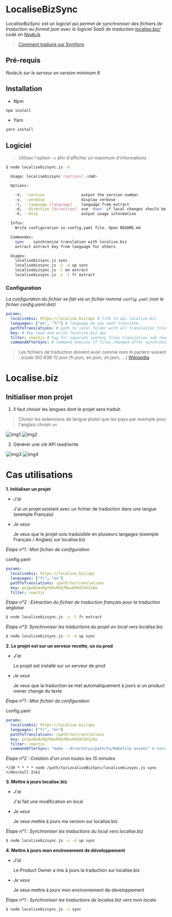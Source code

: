 # LocaliseBizSync

_LocaliseBizSync est un logiciel qui permet de synchroniser des fichiers de traduction au format json avec le logiciel SaaS de traduction [localise.biz/](https://localise.biz/) codé en [NodeJs](https://nodejs.org/en/)_

> [Comment traduire sur Symfony](./SYMFONY.md)

## Pré-requis

_NodeJs sur le serveur en version minimum 8_

## Installation

- Npm

```bash
npm install
```

- Yarn

```bash
yarn install
```

## Logiciel

> Utiliser l'option `-v` afin d'afficher un maximum d'informations

```bash
$ node localisebizsync.js -h

  Usage: localisebizsync [options] <cmd>

  Options:

    -V, --version                output the version number
    -v, --verbose                display verbose
    -l, --language [language]    language from extract
    -d, --direction [direction]  use 'down' if local changes should be overwritten [default: 'down'] ( use for sync cmd )
    -h, --help                   output usage information

  Infos:
	Write configuration in config.yaml file. Open README.md

  Commandes:
	sync 	synchronize translation with localise.biz
	extract extract key from language for others

  Usages:
	localisebizsync.js sync
	localisebizsync.js -v -d up sync
	localisebizsync.js -l en extract
	localisebizsync.js -v -l fr extract
```

### Configuration

_La configuration du fichier se fait via un fichier nommé `config.yaml` (voir le fichier config.yaml.dist)_

```yaml
params:
  localisebiz: https://localise.biz/api # link to api localise.biz
  languages: ["en", "fr"] # language do you want translate
  pathToTranslations: # path to local folder with all translation files (fr.json, en.json, es.json, ...)
  key: # key read and write localise.biz api
  filter: reactjs # tag for separate symfony files translation and reactjs files translation
  commandAfterSync: # command execute if files changed after synchronization (ex : "make --directory=/home/my-project yarn-install")
```

> Les fichiers de traduction doivent avoir comme nom le partern suivant : {code ISO 639-1}.json (fr.json, en.json, zh.json, ...) [Wikipedia](https://fr.wikipedia.org/wiki/Liste_des_codes_ISO_639-1)

# Localise.biz

## Initialiser mon projet

1. Il faut choisir les langues dont le projet sera traduit.

> Choisir les extensions de langue plutot que les pays par exemple pour l'anglais choisir `en`

![img1](./documentation/images/img1.png)
![img2](./documentation/images/img2.png)

2. Générer une clé API read/write

![img3](./documentation/images/img3.png)
![img4](./documentation/images/img4.png)

# Cas utilisations

**1. Initialiser un projet**

- _J'ai_

  J'ai un projet existant avec un fichier de traduction dans une langue (exemple Français)

- _Je veux_

  Je veux que le projet sois traduisible en plusieurs langages (exemple Français / Anglais) sur localise.biz

_Étape n°1 : Mon fichier de configuration_

config.yaml

```yaml
params:
  localisebiz: https://localise.biz/api
  languages: ["fr", "en"]
  pathToTranslations: /path/to/translations
  key: pn1pnDoAsRgY99sRkQ7NxukHSXCbXIzGw
  filter: reactjs
```

_Étape n°2 : Extraction du fichier de traduction français pour la traduction anglaise_

```bash
$ node localisebizsync.js -v -l fr extract
```

_Étape n°3: Synchroniser les traductions du projet en local vers localise.biz_

```bash
$ node localisebizsync.js -v -d up sync
```

**2. Le projet est sur un serveur recette, ux ou prod**

- _J'ai_

  Le projet est installé sur un serveur de prod

- _Je veux_

  Je veux que la traduction se met automatiquement à jours si un product owner change du texte

_Étape n°1 : Mon fichier de configuration_

config.yaml

```yaml
params:
  localisebiz: https://localise.biz/api
  languages: ["fr", "en"]
  pathToTranslations: /path/to/translations
  key: pn1pnDoAsRgY99sRkQ7NxukHSXCbXIzGw
  filter: reactjs
  commandAfterSync: "make --directory=/path/to/Makefile assets" # make assets execute `yarn build`
```

_Étape n°2 : Création d'un cron toutes les 15 minutes_

`*/30 * * * * node /path/to/LocaliseBizSync/localisebizsync.js sync >/dev/null 2>&1`

**3. Mettre à jours localise.biz**

- _J'ai_

  J'ai fait une modification en local

- _Je veux_

  Je veux mettre à jours ma version sur localise.biz

_Étape n°1 : Synchroniser les traductions du local vers localise.biz_

```bash
$ node localisebizsync.js -v -d up sync
```

**4. Mettre à jours mon environement de développement**

- _J'ai_

  Le Product Owner a mis à jours la traduction sur localise.biz

- _Je veux_

  Je veux mettre à jours mon environnement de développement

_Étape n°1 : Synchroniser les traductions de localise.biz vers mon locale_

```bash
$ node localisebizsync.js -v sync
```
